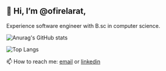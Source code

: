 ## 👋 Hi, I’m @ofirelarat,
Experience software engineer with B.sc in computer science.


![Anurag's GitHub stats](https://github-readme-stats.vercel.app/api?username=ofirelarat&show_icons=true&include_all_commits=true)

![Top Langs](https://github-readme-stats.vercel.app/api/top-langs/?username=ofirelarat&&layout=compact&langs_count=8)

📫 How to reach me: [email](mailto:96ofir11@gmail.com) or [linkedin](https://www.linkedin.com/in/ofir-elarat)
